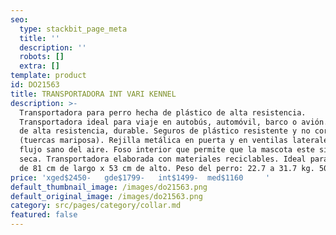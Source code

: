 ```yaml
---
seo:
  type: stackbit_page_meta
  title: ''
  description: ''
  robots: []
  extra: []
template: product
id: DO21563
title: TRANSPORTADORA INT VARI KENNEL
description: >-
  Transportadora para perro hecha de plástico de alta resistencia.
  Transportadora ideal para viaje en autobús, automóvil, barco o avión. Plástico
  de alta resistencia, durable. Seguros de plástico resistente y no corrosivo
  (tuercas mariposa). Rejilla metálica en puerta y en ventilas laterales para un
  flujo sano del aire. Foso interior que permite que la mascota este siempre
  seca. Transportadora elaborada con materiales reciclables. Ideal para perros
  de 81 cm de largo x 53 cm de alto. Peso del perro: 22.7 a 31.7 kg. 50 a 70 lb
price: 'xged$2450-   gde$1799-   int$1499-  med$1160     '
default_thumbnail_image: /images/do21563.png
default_original_image: /images/do21563.png
category: src/pages/category/collar.md
featured: false
---
```

